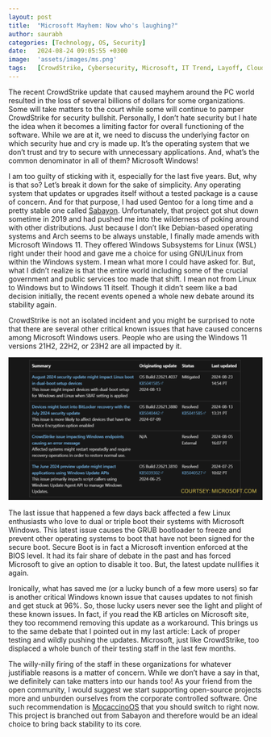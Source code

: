 ```yaml
---
layout: post
title:  "Microsoft Mayhem: Now who's laughing?"
author: saurabh
categories: [Technology, OS, Security]
date:   2024-08-24 09:05:55 +0300
image:  'assets/images/ms.png'
tags:   [CrowdStrike, Cybersecurity, Microsoft, IT Trend, Layoff, Cloud, Microsoft, Linux, Opensource]
---
```

The recent CrowdStrike update that caused mayhem around the PC world resulted in the loss of several billions of dollars for some organizations. 
Some will take matters to the court while some will continue to pamper CrowdStrike for security bullshit. 
Personally, I don’t hate security but I hate the idea when it becomes a limiting factor for overall functioning of the software. 
While we are at it, we need to discuss the underlying factor on which security hue and cry is made up. 
It’s the operating system that we don’t trust and try to secure with unnecessary applications. 
And, what’s the common denominator in all of them? Microsoft Windows! 

I am too guilty of sticking with it, especially for the last five years. 
But, why is that so? Let’s break it down for the sake of simplicity. 
Any operating system that updates or upgrades itself without a tested package is a cause of concern. 
And for that purpose, I had used Gentoo for a long time and a pretty stable one called [Sabayon](https://en.wikipedia.org/wiki/Sabayon_Linux). 
Unfortunately, that project got shut down sometime in 2019 and had pushed me into the wilderness of poking around with other distributions. 
Just because I don’t like Debian-based operating systems and Arch seems to be always unstable, I finally made amends with Microsoft Windows 11. 
They offered Windows Subsystems for Linux (WSL) right under their hood and gave me a choice for using GNU/Linux from within the Windows system. 
I mean what more I could have asked for. But, what I didn’t realize is that the entire world including some of the crucial government and public services too made that shift. I mean not from Linux to Windows but to Windows 11 itself. 
Though it didn’t seem like a bad decision initially, the recent events opened a whole new debate around its stability again. 

CrowdStrike is not an isolated incident and you might be surprised to note that there are several other critical known issues that have caused concerns among Microsoft Windows users. 
People who are using the Windows 11 versions 21H2, 22H2, or 23H2 are all impacted by it. 

<img src="/assets/images/microsoft-issues.png" alt="Microsoft OS Known Issues" title="Critical Known Issues" class="center"/>

The last issue that happened a few days back affected a few Linux enthusiasts who love to dual or triple boot their systems with Microsoft Windows. 
This latest issue causes the GRUB bootloader to freeze and prevent other operating systems to boot that have not been signed for the secure boot. 
Secure Boot is in fact a Microsoft invention enforced at the BIOS level. 
It had its fair share of debate in the past and has forced Microsoft to give an option to disable it too. 
But, the latest update nullifies it again.

Ironically, what has saved me (or a lucky bunch of a few more users) so far is another critical Windows known issue that causes updates to not finish and get stuck at 96%. 
So, those lucky users never see the light and plight of these known issues. 
In fact, if you read the KB articles on Microsoft site, they too recommend removing this update as a workaround. 
This brings us to the same debate that I pointed out in my last article: Lack of proper testing and wildly pushing the updates. 
Microsoft, just like CrowdStrike, too displaced a whole bunch of their testing staff in the last few months. 

The willy-nilly firing of the staff in these organizations for whatever justifiable reasons is a matter of concern. 
While we don’t have a say in that, we definitely can take matters into our hands too! 
As your friend from the open community, I would suggest we start supporting open-source projects more and unburden ourselves from the corporate controlled software. 
One such recommendation is [MocaccinoOS](https://www.mocaccino.org/) that you should switch to right now. 
This project is branched out from Sabayon and therefore would be an ideal choice to bring back stability to its core.
